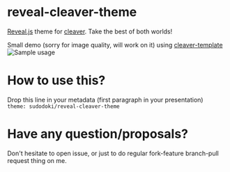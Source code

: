 reveal-cleaver-theme
================

[Reveal.js](https://github.com/hakimel/reveal.js/) theme for [cleaver](https://github.com/jdan/cleaver). Take the best of both worlds!

Small demo (sorry for image quality, will work on it) using [cleaver-template](https://github.com/sudodoki/cleaver-template)
![Sample usage](https://github.com/sudodoki/reveal-cleaver-theme/raw/image/sample.gif)


How to use this?
================
Drop this line in your metadata (first paragraph in your presentation)  
`theme: sudodoki/reveal-cleaver-theme`

Have any question/proposals?
============================
Don't hesitate to open issue, or just to do regular fork-feature branch-pull request thing on me.
